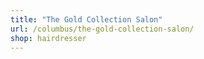 ```yaml
---
title: "The Gold Collection Salon"
url: /columbus/the-gold-collection-salon/
shop: hairdresser
---
```

